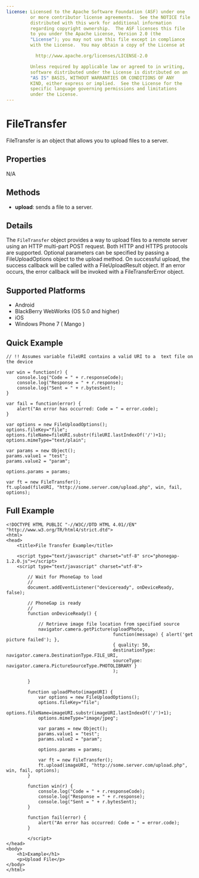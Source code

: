 ```yaml
---
license: Licensed to the Apache Software Foundation (ASF) under one
         or more contributor license agreements.  See the NOTICE file
         distributed with this work for additional information
         regarding copyright ownership.  The ASF licenses this file
         to you under the Apache License, Version 2.0 (the
         "License"); you may not use this file except in compliance
         with the License.  You may obtain a copy of the License at

           http://www.apache.org/licenses/LICENSE-2.0

         Unless required by applicable law or agreed to in writing,
         software distributed under the License is distributed on an
         "AS IS" BASIS, WITHOUT WARRANTIES OR CONDITIONS OF ANY
         KIND, either express or implied.  See the License for the
         specific language governing permissions and limitations
         under the License.
---
```


FileTransfer
==========

FileTransfer is an object that allows you to upload files to a server.

Properties
----------

N/A

Methods
-------

- __upload__: sends a file to a server. 

Details
-------

The `FileTransfer` object provides a way to upload files to a remote server using an HTTP multi-part POST request.  Both HTTP and HTTPS protocols are supported.  Optional parameters can be specified by passing a FileUploadOptions object to the upload method.  On successful upload, the success callback will be called with a FileUploadResult object.  If an error occurs, the error callback will be invoked with a FileTransferError object.

Supported Platforms
-------------------

- Android
- BlackBerry WebWorks (OS 5.0 and higher)
- iOS
- Windows Phone 7 ( Mango )

Quick Example
------------------------------
	
	// !! Assumes variable fileURI contains a valid URI to a  text file on the device
	
  	var win = function(r) {
        console.log("Code = " + r.responseCode);
        console.log("Response = " + r.response);
        console.log("Sent = " + r.bytesSent);
	}
	
    var fail = function(error) {
        alert("An error has occurred: Code = " = error.code);
    }
	
	var options = new FileUploadOptions();
	options.fileKey="file";
	options.fileName=fileURI.substr(fileURI.lastIndexOf('/')+1);
	options.mimeType="text/plain";

    var params = new Object();
	params.value1 = "test";
	params.value2 = "param";
		
	options.params = params;
	
	var ft = new FileTransfer();
    ft.upload(fileURI, "http://some.server.com/upload.php", win, fail, options);
    
Full Example
------------

    <!DOCTYPE HTML PUBLIC "-//W3C//DTD HTML 4.01//EN" "http://www.w3.org/TR/html4/strict.dtd">
    <html>
    <head>
        <title>File Transfer Example</title>
    
        <script type="text/javascript" charset="utf-8" src="phonegap-1.2.0.js"></script>
        <script type="text/javascript" charset="utf-8">
            
            // Wait for PhoneGap to load
            //
            document.addEventListener("deviceready", onDeviceReady, false);
            
            // PhoneGap is ready
            //
            function onDeviceReady() {
                
                // Retrieve image file location from specified source
                navigator.camera.getPicture(uploadPhoto,
                                            function(message) { alert('get picture failed'); },
                                            { quality: 50, 
                                            destinationType: navigator.camera.DestinationType.FILE_URI,
                                            sourceType: navigator.camera.PictureSourceType.PHOTOLIBRARY }
                                            );
                
            }
            
            function uploadPhoto(imageURI) {
                var options = new FileUploadOptions();
                options.fileKey="file";
                options.fileName=imageURI.substr(imageURI.lastIndexOf('/')+1);
                options.mimeType="image/jpeg";
                
                var params = new Object();
                params.value1 = "test";
                params.value2 = "param";
                
                options.params = params;
                
                var ft = new FileTransfer();
                ft.upload(imageURI, "http://some.server.com/upload.php", win, fail, options);
            }
            
            function win(r) {
                console.log("Code = " + r.responseCode);
                console.log("Response = " + r.response);
                console.log("Sent = " + r.bytesSent);
            }
            
            function fail(error) {
                alert("An error has occurred: Code = " = error.code);
            }
            
            </script>
    </head>
    <body>
        <h1>Example</h1>
        <p>Upload File</p>
    </body>
    </html>

